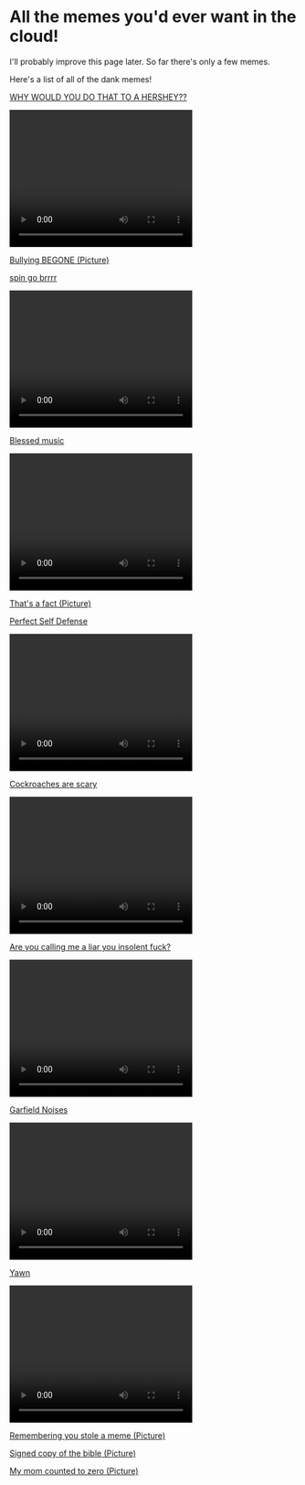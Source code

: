 <body>

<h1>All the memes you'd ever want in the cloud!</h1>
<p>I'll probably improve this page later. So far there's only a few memes.</p>
<p>Here's a list of all of the dank memes!</p>
<p><a href="https://plextora.github.io/meme-cloud-save/memes/hershey.mp4">WHY WOULD YOU DO THAT TO A HERSHEY??</a></p>

<video width="320" height="240" controls>
  <source src="https://plextora.github.io/meme-cloud-save/memes/hershey.mp4" type="video/mp4">
</video>

<p><a href="https://plextora.github.io/meme-cloud-save/memes/bullying_begone.png">Bullying BEGONE (Picture)</a></p>
<p><a href="https://plextora.github.io/meme-cloud-save/memes/spin.mp4">spin go brrrr</a></p>

<video width="320" height="240" controls>
  <source src="https://plextora.github.io/meme-cloud-save/memes/spin.mp4" type="video/mp4">
</video>

<p><a href="https://plextora.github.io/meme-cloud-save/memes/mmm_yes_music.mp4">Blessed music</a></p>

<video width="320" height="240" controls>
  <source src="https://plextora.github.io/meme-cloud-save/memes/mmm_yes_music.mp4" type="video/mp4">
</video>

<p><a href="https://plextora.github.io/meme-cloud-save/memes/the%20office.jpg">That's a fact (Picture)</a></p>
<p><a href="https://plextora.github.io/meme-cloud-save/memes/perfect_self_defense.mp4">Perfect Self Defense</a></p>

<video width="320" height="240" controls>
  <source src="https://plextora.github.io/meme-cloud-save/memes/perfect_self_defense.mp4" type="video/mp4">
</video>

<p><a href="https://plextora.github.io/meme-cloud-save/memes/cockroaches.mp4">Cockroaches are scary</a></p>

<video width="320" height="240" controls>
  <source src="https://plextora.github.io/meme-cloud-save/memes/cockroaches.mp4" type="video/mp4">
</video>

<p><a href="https://plextora.github.io/meme-cloud-save/memes/insolent_fuck.mp4">Are you calling me a liar you insolent fuck?</a></p>

<video width="320" height="240" controls>
  <source src="https://plextora.github.io/meme-cloud-save/memes/insolent_fuck.mp4" type="video/mp4">
</video>

<p><a href="https://plextora.github.io/meme-cloud-save/memes/Garfield_noises.mp4">Garfield Noises</a></p>

<video width="320" height="240" controls>
  <source src="https://plextora.github.io/meme-cloud-save/memes/Garfield_noises.mp4" type="video/mp4">
</video>

<p><a href="https://plextora.github.io/meme-cloud-save/memes/yawn.mp4">Yawn</a></p>

<video width="320" height="240" controls>
  <source src="https://plextora.github.io/meme-cloud-save/memes/yawn.mp4" type="video/mp4">
</video>

<p><a href="https://plextora.github.io/meme-cloud-save/memes/repost.jpg">Remembering you stole a meme (Picture)</a></p>
<p><a href="https://plextora.github.io/meme-cloud-save/memes/holy_bible_signed_copy.png">Signed copy of the bible (Picture)</a></p>
<p><a href="https://plextora.github.io/meme-cloud-save/memes/my_mom_counted_to_zero.jpg">My mom counted to zero (Picture)</a></p>
